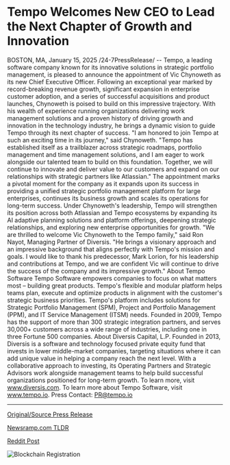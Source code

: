 # Tempo Welcomes New CEO to Lead the Next Chapter of Growth and Innovation

BOSTON, MA, January 15, 2025 /24-7PressRelease/ -- Tempo, a leading software company known for its innovative solutions in strategic portfolio management, is pleased to announce the appointment of Vic Chynoweth as its new Chief Executive Officer. Following an exceptional year marked by record-breaking revenue growth, significant expansion in enterprise customer adoption, and a series of successful acquisitions and product launches, Chynoweth is poised to build on this impressive trajectory. With his wealth of experience running organizations delivering work management solutions and a proven history of driving growth and innovation in the technology industry, he brings a dynamic vision to guide Tempo through its next chapter of success.  "I am honored to join Tempo at such an exciting time in its journey," said Chynoweth. "Tempo has established itself as a trailblazer across strategic roadmaps, portfolio management and time management solutions, and I am eager to work alongside our talented team to build on this foundation. Together, we will continue to innovate and deliver value to our customers and expand on our relationships with strategic partners like Atlassian."  The appointment marks a pivotal moment for the company as it expands upon its success in providing a unified strategic portfolio management platform for large enterprises, continues its business growth and scales its operations for long-term success. Under Chynoweth's leadership, Tempo will strengthen its position across both Atlassian and Tempo ecosystems by expanding its AI adaptive planning solutions and platform offerings, deepening strategic relationships, and exploring new enterprise opportunities for growth.   "We are thrilled to welcome Vic Chynoweth to the Tempo family," said Ron Nayot, Managing Partner of Diversis. "He brings a visionary approach and an impressive background that aligns perfectly with Tempo's mission and goals. I would like to thank his predecessor, Mark Lorion, for his leadership and contributions at Tempo, and we are confident Vic will continue to drive the success of the company and its impressive growth."  About Tempo Software  Tempo Software empowers companies to focus on what matters most – building great products. Tempo's flexible and modular platform helps teams plan, execute and optimize products in alignment with the customer's strategic business priorities. Tempo's platform includes solutions for Strategic Portfolio Management (SPM), Project and Portfolio Management (PPM), and IT Service Management (ITSM) needs. Founded in 2009, Tempo has the support of more than 300 strategic integration partners, and serves 30,000+ customers across a wide range of industries, including one in three Fortune 500 companies.  About Diversis Capital, L.P. Founded in 2013, Diversis is a software and technology focused private equity fund that invests in lower middle-market companies, targeting situations where it can add unique value in helping a company reach the next level. With a collaborative approach to investing, its Operating Partners and Strategic Advisors work alongside management teams to help build successful organizations positioned for long-term growth. To learn more, visit www.diversis.com.  To learn more about Tempo Software, visit www.tempo.io.  Press Contact: PR@tempo.io 

---

[Original/Source Press Release](https://www.24-7pressrelease.com/press-release/518020/tempo-welcomes-new-ceo-to-lead-the-next-chapter-of-growth-and-innovation)
                    

[Newsramp.com TLDR](https://newsramp.com/curated-news/tempo-appoints-vic-chynoweth-as-new-ceo-to-drive-innovation-and-growth/13e41c6afa4c32802ab674d3730e1d7f) 

 



[Reddit Post](https://www.reddit.com/r/Leadership_Management/comments/1i1svao/tempo_appoints_vic_chynoweth_as_new_ceo_to_drive/) 



![Blockchain Registration](https://cdn.newsramp.app/24-7PressRelease/qrcode/251/15/yawnAEwu.webp)